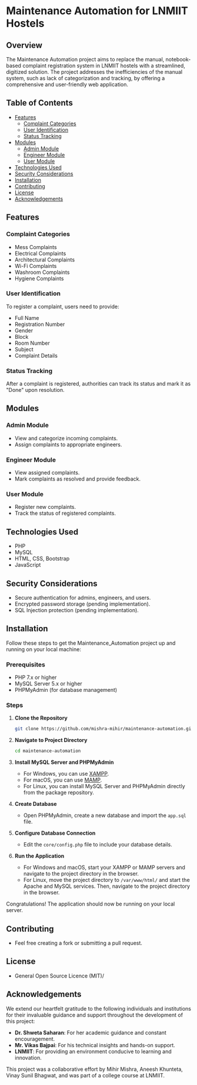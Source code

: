 
# Maintenance Automation for LNMIIT Hostels

## Overview

The Maintenance Automation project aims to replace the manual, notebook-based complaint registration system in LNMIIT hostels with a streamlined, digitized solution. The project addresses the inefficiencies of the manual system, such as lack of categorization and tracking, by offering a comprehensive and user-friendly web application.

## Table of Contents

- [Features](#features)
  - [Complaint Categories](#complaint-categories)
  - [User Identification](#user-identification)
  - [Status Tracking](#status-tracking)
- [Modules](#modules)
  - [Admin Module](#admin-module)
  - [Engineer Module](#engineer-module)
  - [User Module](#user-module)
- [Technologies Used](#technologies-used)
- [Security Considerations](#security-considerations)
- [Installation](#installation)
- [Contributing](#contributing)
- [License](#license)
- [Acknowledgements](#acknowledgements)


## Features

### Complaint Categories

- Mess Complaints
- Electrical Complaints
- Architectural Complaints
- Wi-Fi Complaints
- Washroom Complaints
- Hygiene Complaints

### User Identification

To register a complaint, users need to provide:

- Full Name
- Registration Number
- Gender
- Block
- Room Number
- Subject
- Complaint Details

### Status Tracking

After a complaint is registered, authorities can track its status and mark it as "Done" upon resolution.

## Modules

### Admin Module

- View and categorize incoming complaints.
- Assign complaints to appropriate engineers.

### Engineer Module

- View assigned complaints.
- Mark complaints as resolved and provide feedback.

### User Module

- Register new complaints.
- Track the status of registered complaints.

## Technologies Used

- PHP
- MySQL
- HTML, CSS, Bootstrap
- JavaScript

## Security Considerations

- Secure authentication for admins, engineers, and users.
- Encrypted password storage (pending implementation).
- SQL Injection protection (pending implementation).

## Installation

Follow these steps to get the Maintenance_Automation project up and running on your local machine:

### Prerequisites

- PHP 7.x or higher
- MySQL Server 5.x or higher
- PHPMyAdmin (for database management)

### Steps

1. **Clone the Repository**
    ```bash
    git clone https://github.com/mishra-mihir/maintenance-automation.git
    ```

2. **Navigate to Project Directory**
    ```bash
    cd maintenance-automation
    ```

3. **Install MySQL Server and PHPMyAdmin**
    - For Windows, you can use [XAMPP](https://www.apachefriends.org/index.html).
    - For macOS, you can use [MAMP](https://www.mamp.info/en/).
    - For Linux, you can install MySQL Server and PHPMyAdmin directly from the package repository.

4. **Create Database**
    - Open PHPMyAdmin, create a new database and import the `app.sql` file.

5. **Configure Database Connection**
    - Edit the `core/config.php` file to include your database details.

6. **Run the Application**
    - For Windows and macOS, start your XAMPP or MAMP servers and navigate to the project directory in the browser.
    - For Linux, move the project directory to `/var/www/html/` and start the Apache and MySQL services. Then, navigate to the project directory in the browser.

Congratulations! The application should now be running on your local server.


## Contributing

 - Feel free creating a fork or submitting a pull request.

## License
- General Open Source Licence (MIT)/
## Acknowledgements

We extend our heartfelt gratitude to the following individuals and institutions for their invaluable guidance and support throughout the development of this project:

- **Dr. Shweta Saharan**: For her academic guidance and constant encouragement.
- **Mr. Vikas Bajpai**: For his technical insights and hands-on support.
- **LNMIIT**: For providing an environment conducive to learning and innovation.

This project was a collaborative effort by Mihir Mishra, Aneesh Khunteta, Vinay Sunil Bhagwat, and was part of a college course at LNMIIT.
